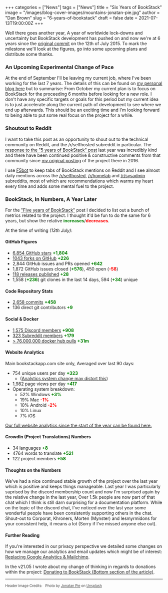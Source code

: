 +++
categories = ["News"]
tags = ["News"]
title = "Six Years of BookStack"
image = "/images/blog-cover-images/mountains-jonatan-pie.jpg"
author = "Dan Brown"
slug = "6-years-of-bookstack"
draft = false
date = 2021-07-13T19:00:00Z
+++

Well there goes another year, A year of worldwide lock-downs and uncertainty but BookStack development has pushed on and now we're at 6 years since the [original commit](https://github.com/BookStackApp/BookStack/commit/eaa1765c7a68cd671bcb37a666203210bf05d217) on the 12th of July 2015. To mark the milestone we'll look at the figures, go into some upcoming plans and distribute some thanks.

### An Upcoming Experimental Change of Pace

At the end of September I'll be leaving my current job, where I've been working for the last 7 years. The details of this can be found on [my personal blog here](https://danb.me/blog/posts/leaving-my-job-to-focus-on-open-source/) but to summarise: From October my current plan is to focus on BookStack for the proceeding 6 months before looking for a new role. I don't have any specific targets or goals for this period but my current idea is to just accelerate along the current path of development to see where we end up afterwards. This should be an exciting time and I'm looking forward to being able to put some real focus on the project for a while.

### Shoutout to Reddit

I want to take this post as an opportunity to shout out to the technical community on Reddit, and the /r/selfhosted subreddit in particular. The [response to the "5 years of BookStack" post](https://www.reddit.com/r/selfhosted/comments/i14dnq/5_years_of_bookstack/) last year was incredibly kind and there have been continued positive & constructive comments from that community since [my original posting](https://www.reddit.com/r/selfhosted/comments/3z06rb/bookstack_a_free_wikilike_information_store/) of the project there in 2016. 

I use [F5bot](https://f5bot.com/) to keep tabs of BookStack mentions on Reddit and I see almost daily mentions across the [/r/selfhosted](https://www.reddit.com/r/selfhosted/), [/r/homelab](https://www.reddit.com/r/homelab/) and [/r/sysadmin](https://www.reddit.com/r/sysadmin/) subreddits, most of which are recommendations which warms my heart every time and adds some mental fuel to the project.

### BookStack, In Numbers, A Year Later

For the ["Five years of BookStack"](/blog/5-years-of-bookstack/) post I decided to list out a bunch of metrics related to the project.
I thought it'd be fun to do the same for 6 years, but show the relative <strong style="color: green;">increases</strong>/<strong style="color: red;">decreases</strong>.

At the time of writing *(13th July)*:

#### GitHub Figures

- [6,854 GitHub stars](https://github.com/BookStackApp/BookStack/stargazers) <strong style="color: green;">+1,804</strong>
- [1043 forks on GitHub](https://github.com/BookStackApp/BookStack/network/members) <strong style="color: green;">+226</strong>
- 2,844 GitHub issues and PRs opened <strong style="color: green;">+642</strong>
- 1,872 GitHub issues closed (<strong style="color: green;">+576</strong>), 450 open (<strong style="color: red;">-58</strong>)
- [118 releases published](https://github.com/BookStackApp/BookStack/releases) <strong style="color: green;">+28</strong>
- 1,558 (<strong style="color: green;">+236</strong>) git clones in the last 14 days, 594 (<strong style="color: green;">+34</strong>) unique

#### Code Repository Stats

- [2,658 commits](https://github.com/BookStackApp/BookStack/commits/master) <strong style="color: green;">+458</strong>
- 136 direct git contributors <strong style="color: green;">+9</strong>

#### Social & Docker

- [1,575 Discord members](https://discord.gg/ztkBqR2) <strong style="color: green;">+908</strong>
- [323 Subreddit members](https://www.reddit.com/r/BookStack/) <strong style="color: green;">+179</strong>
- [> 76,000,000 docker hub pulls](https://hub.docker.com/search?q=bookstack&type=image) <strong style="color: green;">+31m</strong>

#### Website Analytics

Main bookstackapp.com site only, Averaged over last 90 days:

- 754 unique users per day <strong style="color: green;">+323</strong> 
  - ([Analytics system change may distort this](https://www.bookstackapp.com/blog/replacing-ga-and-mailchimp/))
- 1,982 page views per day  <strong style="color: green;">+417</strong>
- Operating system breakdown:
    - 52% Windows <strong style="color: green;">+3%</strong>
    - 19% Mac <strong style="color: red;">-1%</strong>
    - 10% Android <strong style="color: red;">-2%</strong>
    - 10% Linux
    - 7% iOS

[Our full website analytics since the start of the year can be found here.](https://analytics.bookstackapp.com/bookstackapp.com)

#### CrowdIn (Project Translations) Numbers

- 34 languages <strong style="color: green;">+8</strong>
- 4764 words to translate <strong style="color: green;">+521</strong>
- 122 project members <strong style="color: green;">+58</strong>

#### Thoughts on the Numbers

We've had a nice continued stable growth of the project over the last year which is positive and keeps things manageable. Last year I was particularly suprised by the discord membership count and now I'm surprised again by the relative change in the last year, Over 1.5k people are now part of that chat which I think is still darn surprising for a documentation platform. While on the topic of the discord chat, I've noticed over the last year some wonderful people have been consistently supporting others in the chat. Shout-out to Corporat, Khroners, Morten (Mynster) and lesmyrmidons for your consistent help, it means a lot (Sorry if I've missed anyone else out).


#### Further Reading

If you're interested in our privacy perspective we detailed some changes on how we manage our analytics and email updates which might be of interest: [Replacing Google Analytics & Mailchimp](https://www.bookstackapp.com/blog/replacing-ga-and-mailchimp/).

In the v21.05 I wrote about my change of thinking in regards to donations within the project: [Donating to BookStack (Bottom section of the article)](https://www.bookstackapp.com/blog/bookstack-release-v21-05/#donating-to-bookstack).

---
  
<span style="font-size: 0.8em;opacity:0.8;">Header Image Credits: &nbsp; <span>Photo by <a href="https://unsplash.com/@r3dmax?utm_source=unsplash&utm_medium=referral&utm_content=creditCopyText">Jonatan Pie</a> on <a href="https://unsplash.com/s/photos/mountain-river?utm_source=unsplash&utm_medium=referral&utm_content=creditCopyText">Unsplash</a>
  </span></span>